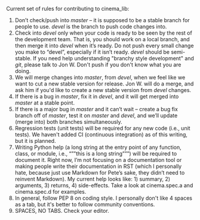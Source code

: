 Current set of rules for contributing to cinema_lib:

1. Don’t check/push into *master* – it is supposed to be a stable branch for 
   people to use. *devel* is the branch to push code changes into.
2. Check into *devel* only when your code is ready to be seen by the rest of
   the development team. That is, you should work on a local branch, and then
   merge it into *devel* when it’s ready. Do not push every small change you
   make to “devel”, especially if it isn’t ready. *devel* should be semi-
   stable. If you need help understanding "branchy style development" and *git*,
   please talk to Jon W. Don't push if you don't know what you are doing.
3. We will merge changes into *master*, from *devel*, when we feel like we 
   want to cut a new stable version for release. Jon W. will do a merge, and 
   ask him if you'd like to create a new stable version from *devel* changes.
4. If there is a bug in *master*, fix it in *devel*, and it will get merged
   into *master* at a stable point.
5. If there is a major bug in *master* and it can’t wait – create a bug fix
   branch off of *master*, test it on *master* and *devel*, and we’ll update
   (merge into) both branches simultaneously.
6. Regression tests (unit tests) will be required for any new code (i.e., unit
   tests). We haven't added CI (continuous integration) as of this writing,
   but it is planned.
7. Writing Python help (a long string at the entry point of any function,
   class, or module, i.e., “””this is a long string”””) will be required to
   document it. Right now, I’m not focusing on a documentation tool or making
   people write their documentation in RST (which I personally hate, because
   just use Markdown for Pete’s sake, they didn’t need to reinvent Markdown).
   My current help looks like: 1) summary, 2) arguments, 3) returns, 4) 
   side-effects. Take a look at cinema.spec.a and cinema.spec.d for examples.
8. In general, follow PEP 8 on coding style. I personally don't like 4 spaces
   as a tab, but it's better to follow community conventions.
9. SPACES, NO TABS. Check your editor.
